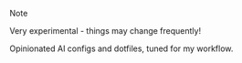 > [!NOTE]
> Very experimental - things may change frequently!

Opinionated AI configs and dotfiles, tuned for my workflow.
